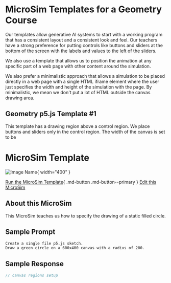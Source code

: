 # MicroSim Templates for a Geometry Course

Our templates allow generative AI systems to start
with a working program that has a consistent
layout and a consistent look and feel.  Our
teachers have a strong preference for putting
controls like buttons and sliders at the bottom
of the screen with the labels and values to
the left of the sliders.

We also use a template that allows us to position
the animation at any specific part of a web page
with other content around the simulation.

We also prefer a minimalistic approach that allows
a simulation to be placed directly in a web page
with a single HTML iframe element where the user
just specifies the width and height of the simulation
with the page.  By minimalistic, we mean we don't
put a lot of HTML outside the canvas drawing area.

## Geometry p5.js Template #1

This template has a drawing region above
a control region.  We place buttons and sliders only
in the control region.  The width of the canvas is
set to be 

# MicroSim Template

![Image Name](./image.png){ width="400" }

[Run the MicroSim Template](./template.html){ .md-button .md-button--primary }
[Edit this MicroSim](https://editor.p5js.org/dmccreary/sketches/dJq4nTXE4)

## About this MicroSim

This MicroSim teaches us how to
specify the drawing of a static filled circle.

## Sample Prompt

```linenums="0"
Create a single file p5.js sketch.
Draw a green circle on a 600x400 canvas with a radius of 200.
```

## Sample Response

```javascript
// canvas regions setup

